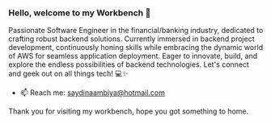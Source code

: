 ### Hello, welcome to my Workbench 👋
Passionate Software Engineer in the financial/banking industry, dedicated to crafting robust backend solutions. Currently immersed in backend project development, continuously honing skills while embracing the dynamic world of AWS for seamless application deployment. Eager to innovate, build, and explore the endless possibilities of backend technologies. Let's connect and geek out on all things tech! 💻✨
- 📫 Reach me: saydinaambiya@hotmail.com

Thank you for visiting my workbench, hope you got something to home.
